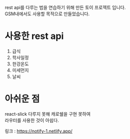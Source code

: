 rest api를 다루는 법을 연습하기 위해 만든 토이 프로젝트 입니다.<br/>
GSM내에서도 사용할 목적으로 만들었습니다.

# 사용한 rest api
1. 급식
2. 학사일정
3. 한강온도
4. 미세먼지
5. 날씨

# 아쉬운 점
react-slick 다루지 못해 캐로쉘을 구현 못하여<br/>
라우터를 사용한 것이 아쉽다.


링크 : https://notify-1.netlify.app/
